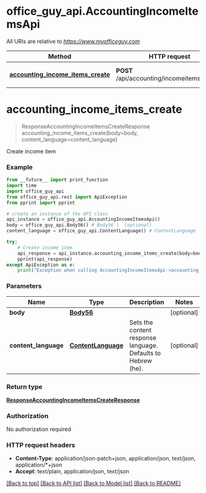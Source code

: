 # office_guy_api.AccountingIncomeItemsApi

All URIs are relative to *https://www.myofficeguy.com*

Method | HTTP request | Description
------------- | ------------- | -------------
[**accounting_income_items_create**](AccountingIncomeItemsApi.md#accounting_income_items_create) | **POST** /api/accounting/incomeitems/create/ | Create income item

# **accounting_income_items_create**
> ResponseAccountingIncomeItemsCreateResponse accounting_income_items_create(body=body, content_language=content_language)

Create income item

### Example
```python
from __future__ import print_function
import time
import office_guy_api
from office_guy_api.rest import ApiException
from pprint import pprint

# create an instance of the API class
api_instance = office_guy_api.AccountingIncomeItemsApi()
body = office_guy_api.Body56() # Body56 |  (optional)
content_language = office_guy_api.ContentLanguage() # ContentLanguage | Sets the content response language. Defaults to Hebrew (he). (optional)

try:
    # Create income item
    api_response = api_instance.accounting_income_items_create(body=body, content_language=content_language)
    pprint(api_response)
except ApiException as e:
    print("Exception when calling AccountingIncomeItemsApi->accounting_income_items_create: %s\n" % e)
```

### Parameters

Name | Type | Description  | Notes
------------- | ------------- | ------------- | -------------
 **body** | [**Body56**](Body56.md)|  | [optional] 
 **content_language** | [**ContentLanguage**](.md)| Sets the content response language. Defaults to Hebrew (he). | [optional] 

### Return type

[**ResponseAccountingIncomeItemsCreateResponse**](ResponseAccountingIncomeItemsCreateResponse.md)

### Authorization

No authorization required

### HTTP request headers

 - **Content-Type**: application/json-patch+json, application/json, text/json, application/*+json
 - **Accept**: text/plain, application/json, text/json

[[Back to top]](#) [[Back to API list]](../README.md#documentation-for-api-endpoints) [[Back to Model list]](../README.md#documentation-for-models) [[Back to README]](../README.md)

